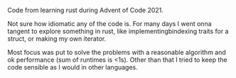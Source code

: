 Code from learning rust during Advent of Code 2021.

Not sure how idiomatic any of the code is. For many days I went onna tangent to explore something in rust, like implementingbindexing traits for a struct, or making my own iterator.

Most focus was put to solve the problems with a reasonable algorithm and ok performance (sum of runtimes is <1s). Other than that I tried to keep the code sensible as I would in other languages.
